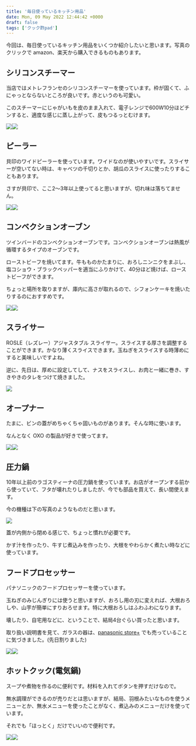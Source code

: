 ```yaml
---
title: '毎日使っているキッチン用品'
date: Mon, 09 May 2022 12:44:42 +0000
draft: false
tags: ['クック酢pad']
---
```


今回は、毎日使っているキッチン用品をいくつか紹介したいと思います。写真のクリックで amazon、楽天から購入できるものもあります。

シリコンスチーマー
---------

当店ではメトレフランセのシリコンスチーマーを使っています。枠が固くて、ふにゃっとならないところが良いです。赤というのも可愛い。

このスチーマーにじゃがいもを皮のまま入れて、電子レンジで600W10分ほどチンすると、適度な感じに蒸し上がって、皮もつるっとむけます。

[![](//ws-fe.amazon-adsystem.com/widgets/q?_encoding=UTF8&ASIN=B0111105RE&Format=_SL250_&ID=AsinImage&MarketPlace=JP&ServiceVersion=20070822&WS=1&tag=hrm0a-22&language=ja_JP)](https://www.amazon.co.jp/%E3%83%A1%E3%83%88%E3%83%AC%E3%83%95%E3%83%A9%E3%83%B3%E3%82%BB-%E3%82%B7%E3%83%AA%E3%82%B3%E3%83%B3%E3%82%B9%E3%83%81%E3%83%BC%E3%83%9E%E3%83%BC-%E3%82%AA%E3%83%BC%E3%83%90%E3%83%ABL-%E3%83%AC%E3%82%B7%E3%83%94%E6%9C%AC%E4%BB%98%E3%81%8D-881-L/dp/B0111105RE?keywords=%E3%82%B7%E3%83%AA%E3%82%B3%E3%83%B3%2B%E3%82%B9%E3%83%81%E3%83%BC%E3%83%9E%E3%83%BC&qid=1652095837&sr=8-5&th=1&linkCode=li3&tag=hrm0a-22&linkId=b30c97df2c2a4ad65b3f267aa0269916&language=ja_JP&ref_=as_li_ss_il)![](https://ir-jp.amazon-adsystem.com/e/ir?t=hrm0a-22&language=ja_JP&l=li3&o=9&a=B0111105RE)  

ピーラー
----

貝印のワイドピーラーを使っています。ワイドなのが使いやすいです。スライサーが空いてない時は、キャベツの千切りとか、胡瓜のスライスに使ったりすることもあります。

さすが貝印で、ここ2〜3年以上使ってると思いますが、切れ味は落ちてません。

[![](//ws-fe.amazon-adsystem.com/widgets/q?_encoding=UTF8&ASIN=B00ZVUMOU8&Format=_SL250_&ID=AsinImage&MarketPlace=JP&ServiceVersion=20070822&WS=1&tag=hrm0a-22&language=ja_JP)](https://www.amazon.co.jp/%E8%B2%9D%E5%8D%B0-%E3%83%AF%E3%82%A4%E3%83%89%E3%83%94%E3%83%BC%E3%83%A9%E3%83%BC-Kai-Select-DH7205/dp/B00ZVUMOU8?__mk_ja_JP=%E3%82%AB%E3%82%BF%E3%82%AB%E3%83%8A&crid=27KTCATNKI6MM&keywords=%E3%83%94%E3%83%BC%E3%83%A9%E3%83%BC&qid=1652096241&sprefix=%E3%83%94%E3%83%BC%E3%83%A9%E3%83%BC%2Caps%2C245&sr=8-22&th=1&linkCode=li3&tag=hrm0a-22&linkId=2940dd79bbd05d8d7dc2f75cc1343168&language=ja_JP&ref_=as_li_ss_il)![](https://ir-jp.amazon-adsystem.com/e/ir?t=hrm0a-22&language=ja_JP&l=li3&o=9&a=B00ZVUMOU8)  

コンベクションオーブン
-----------

ツインバードのコンベクションオーブンです。コンベクションオーブンは熱風が循環するタイプのオーブンです。

ローストビーフを焼いてます。牛もものかたまりに、おろしニンニクをまぶし、塩コショウ・ブラックペッパーを適当にふりかけて、40分ほど焼けば、ローストビーフができます。

ちょっと場所を取りますが、庫内に高さが取れるので、シフォンケーキを焼いたりするのにおすすめです。

[![](//ws-fe.amazon-adsystem.com/widgets/q?_encoding=UTF8&ASIN=B00KR6Q2Q8&Format=_SL250_&ID=AsinImage&MarketPlace=JP&ServiceVersion=20070822&WS=1&tag=hrm0a-22&language=ja_JP)](https://www.amazon.co.jp/%E3%83%84%E3%82%A4%E3%83%B3%E3%83%90%E3%83%BC%E3%83%89%E5%B7%A5%E6%A5%AD-TWINBIRD-TS-4119W-%E3%83%84%E3%82%A4%E3%83%B3%E3%83%90%E3%83%BC%E3%83%89-%E3%83%8E%E3%83%B3%E3%83%95%E3%83%A9%E3%82%A4%E3%82%AA%E3%83%BC%E3%83%96%E3%83%B3/dp/B00KR6Q2Q8?__mk_ja_JP=%E3%82%AB%E3%82%BF%E3%82%AB%E3%83%8A&crid=2S7IJITHV4RKV&keywords=%E3%82%B3%E3%83%B3%E3%83%99%E3%82%AF%E3%82%B7%E3%83%A7%E3%83%B3%E3%82%AA%E3%83%BC%E3%83%96%E3%83%B3&qid=1652096547&sprefix=%E3%82%B3%E3%83%B3%E3%83%99%E3%82%AF%E3%82%B7%E3%83%A7%E3%83%B3%E3%82%AA%E3%83%BC%E3%83%96%E3%83%B3%2Caps%2C168&sr=8-7&th=1&linkCode=li3&tag=hrm0a-22&linkId=b91e62b14661968673ff567df95e8a3a&language=ja_JP&ref_=as_li_ss_il)![](https://ir-jp.amazon-adsystem.com/e/ir?t=hrm0a-22&language=ja_JP&l=li3&o=9&a=B00KR6Q2Q8)  

スライサー
-----

ROSLE（レズレー）アジャスタブル スライサー。スライスする厚さを調整することができます。かなり薄くスライスできます。玉ねぎをスライスする時薄めにすると美味しいですよね。

逆に、先日は、厚めに設定してして、ナスをスライスし、お肉と一緒に巻き、すきやきのタレをつけて焼きました。

[![](https://hbb.afl.rakuten.co.jp/hgb/276f9c34.cfede38c.276f9c35.63eb17fe/?me_id=1268313&item_id=12030708&pc=https%3A%2F%2Fthumbnail.image.rakuten.co.jp%2F%400_mall%2Fcocoterrace%2Fcabinet%2Fi-ebm-24%2Ficn-ebm-00028641.jpg%3F_ex%3D400x400&s=400x400&t=pict)](https://hb.afl.rakuten.co.jp/ichiba/276f9c34.cfede38c.276f9c35.63eb17fe/?pc=https%3A%2F%2Fitem.rakuten.co.jp%2Fcocoterrace%2Ficn-ebm-00028641%2F&link_type=pict&ut=eyJwYWdlIjoiaXRlbSIsInR5cGUiOiJwaWN0Iiwic2l6ZSI6IjQwMHg0MDAiLCJuYW0iOjEsIm5hbXAiOiJyaWdodCIsImNvbSI6MSwiY29tcCI6ImRvd24iLCJwcmljZSI6MSwiYm9yIjoxLCJjb2wiOjEsImJidG4iOjEsInByb2QiOjAsImFtcCI6ZmFsc2V9)  

オープナー
-----

たまに、ビンの蓋がめちゃくちゃ固いものがあります。そんな時に使います。

なんとなく OXO の製品が好きで使ってます。

[![](//ws-fe.amazon-adsystem.com/widgets/q?_encoding=UTF8&ASIN=B00004OCIV&Format=_SL160_&ID=AsinImage&MarketPlace=JP&ServiceVersion=20070822&WS=1&tag=hrm0a-22&language=ja_JP)](https://www.amazon.co.jp/OXO-%E3%82%AA%E3%82%AF%E3%82%BD%E3%83%BC-21181-%E3%83%93%E3%83%B3%E3%82%AA%E3%83%BC%E3%83%97%E3%83%8A%E3%83%BC/dp/B00004OCIV?__mk_ja_JP=%E3%82%AB%E3%82%BF%E3%82%AB%E3%83%8A&crid=1P536MP06BGE8&keywords=oxo+%E3%82%AA%E3%83%BC%E3%83%97%E3%83%8A%E3%83%BC&qid=1652098138&sprefix=oxo+%E3%82%AA%E3%83%BC%E3%83%97%E3%83%8A%E3%83%BC%2Caps%2C164&sr=8-2&linkCode=li2&tag=hrm0a-22&linkId=75544dfc1122809214f0ce9ee9a8abca&language=ja_JP&ref_=as_li_ss_il)![](https://ir-jp.amazon-adsystem.com/e/ir?t=hrm0a-22&language=ja_JP&l=li2&o=9&a=B00004OCIV)  

圧力鍋
---

10年以上前のラゴスティーナの圧力鍋を使っています。お店がオープンする前から使っていて、フタが壊れたりしましたが、今でも部品を買えて、長い間使えます。

今の機種は下の写真のようなものだと思います。

[![](https://hbb.afl.rakuten.co.jp/hgb/276fdeb5.a39d0f88.276fdeb6.646e640d/?me_id=1264191&item_id=10000864&pc=https%3A%2F%2Fthumbnail.image.rakuten.co.jp%2F%400_mall%2Fpenne%2Fcabinet%2F01847578%2F01935500%2Fnovia-easyup.jpg%3F_ex%3D400x400&s=400x400&t=pict)](https://hb.afl.rakuten.co.jp/ichiba/276fdeb5.a39d0f88.276fdeb6.646e640d/?pc=https%3A%2F%2Fitem.rakuten.co.jp%2Fpenne%2F012019010805%2F&link_type=pict&ut=eyJwYWdlIjoiaXRlbSIsInR5cGUiOiJwaWN0Iiwic2l6ZSI6IjQwMHg0MDAiLCJuYW0iOjEsIm5hbXAiOiJyaWdodCIsImNvbSI6MSwiY29tcCI6ImRvd24iLCJwcmljZSI6MCwiYm9yIjoxLCJjb2wiOjEsImJidG4iOjEsInByb2QiOjAsImFtcCI6ZmFsc2V9)  

蓋が内側から閉める感じで、ちょっと慣れが必要です。

かす汁を作ったり、牛すじ煮込みを作ったり、大根をやわらかく煮たい時などに使っています。

フードプロセッサー
---------

パナソニックのフードプロセッサーを使っています。

玉ねぎのみじんぎりには使うと思いますが、おろし用の刃に変えれば、大根おろしや、山芋が簡単にすりおろせます。特に大根おろしはふわふわになります。

壊したり、自宅用などに、ということで、結局4台ぐらい買ったと思います。

取り扱い説明書を見て、ガラスの器は、[panasonic store+](https://ec-plus.panasonic.jp/) でも売っていることに気づきました。(先日割りました)

[![](//ws-fe.amazon-adsystem.com/widgets/q?_encoding=UTF8&ASIN=B001QS826O&Format=_SL250_&ID=AsinImage&MarketPlace=JP&ServiceVersion=20070822&WS=1&tag=hrm0a-22&language=ja_JP)](https://www.amazon.co.jp/%E3%83%91%E3%83%8A%E3%82%BD%E3%83%8B%E3%83%83%E3%82%AF-Panasonic-MK-K48P-W-%E3%83%95%E3%83%BC%E3%83%89%E3%83%97%E3%83%AD%E3%82%BB%E3%83%83%E3%82%B5%E3%83%BC-%E3%83%9B%E3%83%AF%E3%82%A4%E3%83%88/dp/B001QS826O?__mk_ja_JP=%E3%82%AB%E3%82%BF%E3%82%AB%E3%83%8A&crid=3S5CVI8G44G4W&keywords=%E3%83%95%E3%83%BC%E3%83%89%E3%83%97%E3%83%AD%E3%82%BB%E3%83%83%E3%82%B5%E3%83%BC&qid=1652099105&sprefix=%E3%83%95%E3%83%BC%E3%83%89%E3%81%B7%E3%82%8D%E3%81%9B%E3%81%A3%E3%81%95%E3%83%BC%2Caps%2C198&sr=8-5&th=1&linkCode=li3&tag=hrm0a-22&linkId=9b1a5da8f02a7484a5944aac320b791d&language=ja_JP&ref_=as_li_ss_il)![](https://ir-jp.amazon-adsystem.com/e/ir?t=hrm0a-22&language=ja_JP&l=li3&o=9&a=B001QS826O)  

ホットクック(電気鍋)
-----------

スープや煮物を作るのに便利です。材料を入れてボタンを押すだけなので。

無水調理ができるのが売りだとは思いますが、結局、羽根みたいなものを使うメニューとか、無水メニューを使ったことがなく、煮込みのメニューだけを使っています。

それでも「ほっとく」だけでいいので便利です。

[![](//ws-fe.amazon-adsystem.com/widgets/q?_encoding=UTF8&ASIN=B08JYF6JJD&Format=_SL250_&ID=AsinImage&MarketPlace=JP&ServiceVersion=20070822&WS=1&tag=hrm0a-22&language=ja_JP)](https://www.amazon.co.jp/%E3%82%B7%E3%83%A3%E3%83%BC%E3%83%97-%E6%B0%B4%E3%81%AA%E3%81%97%E8%87%AA%E5%8B%95%E8%AA%BF%E7%90%86%E9%8D%8B-%E3%83%AC%E3%83%83%E3%83%89%E7%B3%BBSHARP-%E3%83%98%E3%83%AB%E3%82%B7%E3%82%AA%E3%83%9B%E3%83%83%E3%83%88%E3%82%AF%E3%83%83%E3%82%AF-KN-HW24F-R/dp/B08JYF6JJD?__mk_ja_JP=%E3%82%AB%E3%82%BF%E3%82%AB%E3%83%8A&crid=1T5TYRXR247LU&keywords=%E3%83%9B%E3%83%83%E3%83%88%E3%82%AF%E3%83%83%E3%82%AF&qid=1652099513&sprefix=%E3%83%9B%E3%83%83%E3%83%88%E3%82%AF%E3%83%83%E3%82%AF%2Caps%2C213&sr=8-12&linkCode=li3&tag=hrm0a-22&linkId=e6572ccbc73c4853adfc660ca9bfe170&language=ja_JP&ref_=as_li_ss_il)![](https://ir-jp.amazon-adsystem.com/e/ir?t=hrm0a-22&language=ja_JP&l=li3&o=9&a=B08JYF6JJD)